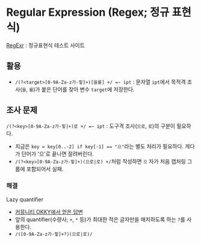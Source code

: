 # Regular Expression (Regex; 정규 표현식)

[RegExr](http://regexr.com) : 정규표현식 테스트 사이트

## 활용

* `/(?<target>[0-9A-Za-z가-힣]+)[을를] +/ =~ ipt` : 문자열 `ipt`에서 목적격 조사(`을`, `를`)가 붙은 단어를 찾아 변수 `target`에 저장한다.

## 조사 문제

`/(?<key>[0-9A-Za-z가-힣]+)로 +/ =~ ipt` : 도구격 조사(`으로`, `로`)의 구분이 필요하다.

* 지금은 `key = key[0..-2] if key[-1] == "으"`라는 별도 처리가 필요하다. 게다가 단어가 '으'로 끝나면 잘려버린다.
* `/(?<key>[0-9A-Za-z가-힣]+)(으로|로) +/`처럼 작성하면 `으` 자가 처음 캡처링 그룹에 포함되어서 실패.

### 해결

Lazy quantifier

* [커뮤니티 OKKY에서 얻은 답변](https://okky.kr/article/502191)
* 앞의 quantifier(수량사; `+`, `*` 등)가 최대한 적은 글자만을 매치하도록 하는 `?`를 사용한다.
* `/([0-9A-Za-z가-힣]+?)(으로|로)/`

